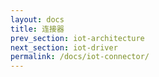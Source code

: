 ```yaml
---
layout: docs
title: 连接器 
prev_section: iot-architecture 
next_section: iot-driver 
permalink: /docs/iot-connector/
---
```


	



